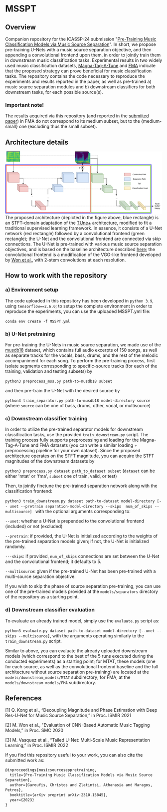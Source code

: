 # MSSPT
## Overview
Companion repository for the ICASSP-24 submission "[Pre-Training Music Classification Models via Music Source Separation](https://arxiv.org/pdf/2310.15845.pdf)". In short, we propose pre-training U-Nets with a music source separation objective, and then appending a convolutional frontend upon them, in order to jointly train them in downstream music classification tasks. Experimental results in two widely used music classification datasets, [Magna-Tag-A-Tune](https://mirg.city.ac.uk/codeapps/the-magnatagatune-dataset) and [FMA](https://github.com/mdeff/fma) indicate that the proposed strategy can prove beneficial for music classification tasks. The repository contains the code necessary to reproduce the experiments and results reported in the paper, as well as pre-trained a) music source separation modules and b) downstream classifiers for both downstream tasks, for each possible source(s).
### Important note! 
The results acquired via this repository (and reported in the [submiited paper](https://arxiv.org/pdf/2310.15845.pdf)) in FMA do not correspond to its medium subset, but to the {medium-small} one (excluding thus the small subset).
## Architecture details
![Screenshot](assets/architecture_overview.jpg)
The proposed architecture (depicted in the figure above, blue rectangle) is an STFT-domain adaptation of the [TUne+](https://archives.ismir.net/ismir2022/paper/000007.pdf) architecture, modified to fit a traditional supervised learning framework. In essence, it consists of a U-Net network (red rectangle) followed by a convolutional frontend (green rectangle); the U-Net and the convolutional frontend are connected via skip connections. The U-Net is pre-trained with various music source separation objectives, and is based on the baseline architecture described [here](https://arxiv.org/pdf/2109.05418.pdf); the convolutional frontend is a modification of the VGG-like frontend developed by [Won et al.](https://arxiv.org/pdf/2006.00751.pdf), with 2-stem convolutions at each resolution.
## How to work with the repository
### a) Environment setup
The code uploaded in this repository has been developed in ```python 3.9```, using ```tensorflow==2.6.0```; to setup the complete environment in order to reproduce the experiments, you can use the uploaded MSSPT.yml file:

```conda env create -f MSSPT.yml```

### b) U-Net pretraining
For pre-training the U-Nets in music source separation, we made use of the [musdb18](https://sigsep.github.io/datasets/musdb.html#sisec-2018-evaluation-campaign) dataset, which contains full audio excerpts of 150 songs, as well as separate tracks for the vocals, bass, drums, and the rest of the melodic accompaniment for each song. To perform the pre-training process, first isolate segments corresponding to specific-source tracks (for each of the training, validation and testing subsets) by

```python3 preprocess_mss.py path-to-musdb18 subset```

and then pre-train the U-Net with the desired source by

```python3 train_separator.py path-to-musdb18 model-directory source``` (where ```source``` can be one of bass, drums, other, vocal, or multisource)

### c) Downstream classifier training

In order to utilize the pre-trained separator models for downstream classification tasks, use the provided ```train_downstream.py``` script. The training process fully supports preprocessing and loading for the Magna-Tag-A-Tune and FMA datasets (you can write a similar loading + preprocessing pipeline for your own dataset). Since the proposed architecture operates on the STFT magnitude, you can acquire the STFT magnitudes of the downstream datasets by

```python3 preprocess.py dataset path_to_dataset subset``` (```dataset``` can be either 'mtat' or 'fma', ```subset``` one of train, valid, or test)

Then, to jointly finetune the pre-trained separation network along with the classification frontend:

```python3 train_downstream.py dataset path-to-dataset model-directory [-- unet --pretrain separation-model-directory --skips  num_of_skips --multisource] ``` with the optional arguments corresponding to:

```--unet```: whether a U-Net is prepended to the convolutional frontend (included) or not (excluded)

```--pretrain```: if provided, the U-Net is initialized according to the weights of the pre-trained separation models given; if not, the U-Net is initialized randomly.

```---skips```: if provided, ```num_of_skips``` connections are set between the U-Net and the convolutional frontend; it defaults to 5.

```--multisource```: given if the pre-trained U-Net has been pre-trained with a multi-source separation objective.

If you wish to skip the phase of source separation pre-training, you can use one of the pre-trained models provided at the ```models/separators``` directory of the repository as a starting point.

### d) Downstream classifier evaluation

To evaluate an already trained model, simply use the ```evaluate.py``` script as:

```python3 evaluate.py dataset path-to-dataset model-directory [--unet --skips --multisource]```, with the arguments operating similarly to the ```train_downstream.py``` script.

Similar to above, you can evaluate the already uploaded downstream models (which correspond to the best of the 5 runs executed during the conducted experiments) as a starting point; for MTAT, these models (one for each source, as well as the convolutional frontend baseline and the full architecture without source separation pre-training) are located at the ```models/downstream_models/MTAT``` subdirectory; for FMA, at the ```models/downstream_models/FMA``` subdirectory.

## References

[1] Q. Kong et al., “Decoupling Magnitude and Phase Estimation with Deep Res-U-Net for Music Source Separation,” in Proc. ISMIR 2021

[2] M. Won et al., "Evaluation of CNN-Based Automatic Music Tagging Models,” in Proc. SMC 2020

[3] M. Vasquez et al., “Tailed U-Net: Multi-Scale Music Representation Learning,” in Proc. ISMIR 2022

If you find this repository useful to your work, you can also cite the submitted work as:

```
@inproceedings{musicsourceseppretraining,
  title={Pre-Training Music Classification Models via Music Source Separation},
  author={Garoufis, Christos and Zlatintsi, Athanasia and Maragos, Petros},
  booktitle={arXiv preprint arXiv:2310.15845},
  year={2023}
}
